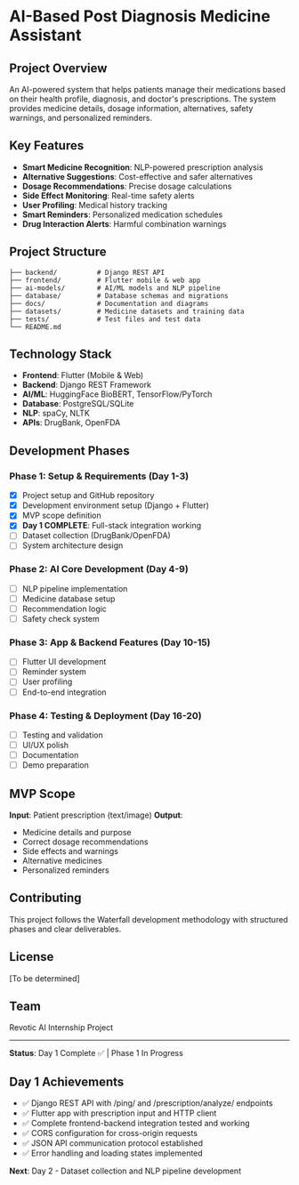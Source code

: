 # AI-Based Post Diagnosis Medicine Assistant

## Project Overview
An AI-powered system that helps patients manage their medications based on their health profile, diagnosis, and doctor's prescriptions. The system provides medicine details, dosage information, alternatives, safety warnings, and personalized reminders.

## Key Features
- **Smart Medicine Recognition**: NLP-powered prescription analysis
- **Alternative Suggestions**: Cost-effective and safer alternatives
- **Dosage Recommendations**: Precise dosage calculations
- **Side Effect Monitoring**: Real-time safety alerts
- **User Profiling**: Medical history tracking
- **Smart Reminders**: Personalized medication schedules
- **Drug Interaction Alerts**: Harmful combination warnings

## Project Structure
```
├── backend/          # Django REST API
├── frontend/         # Flutter mobile & web app
├── ai-models/        # AI/ML models and NLP pipeline
├── database/         # Database schemas and migrations
├── docs/             # Documentation and diagrams
├── datasets/         # Medicine datasets and training data
├── tests/            # Test files and test data
└── README.md
```

## Technology Stack
- **Frontend**: Flutter (Mobile & Web)
- **Backend**: Django REST Framework
- **AI/ML**: HuggingFace BioBERT, TensorFlow/PyTorch
- **Database**: PostgreSQL/SQLite
- **NLP**: spaCy, NLTK
- **APIs**: DrugBank, OpenFDA

## Development Phases

### Phase 1: Setup & Requirements (Day 1-3)
- [x] Project setup and GitHub repository
- [x] Development environment setup (Django + Flutter)
- [x] MVP scope definition
- [x] **Day 1 COMPLETE**: Full-stack integration working
- [ ] Dataset collection (DrugBank/OpenFDA)
- [ ] System architecture design

### Phase 2: AI Core Development (Day 4-9)
- [ ] NLP pipeline implementation
- [ ] Medicine database setup
- [ ] Recommendation logic
- [ ] Safety check system

### Phase 3: App & Backend Features (Day 10-15)
- [ ] Flutter UI development
- [ ] Reminder system
- [ ] User profiling
- [ ] End-to-end integration

### Phase 4: Testing & Deployment (Day 16-20)
- [ ] Testing and validation
- [ ] UI/UX polish
- [ ] Documentation
- [ ] Demo preparation

## MVP Scope
**Input**: Patient prescription (text/image)
**Output**: 
- Medicine details and purpose
- Correct dosage recommendations
- Side effects and warnings
- Alternative medicines
- Personalized reminders

## Contributing
This project follows the Waterfall development methodology with structured phases and clear deliverables.

## License
[To be determined]

## Team
Revotic AI Internship Project

---
**Status**: Day 1 Complete ✅ | Phase 1 In Progress

## Day 1 Achievements
- ✅ Django REST API with /ping/ and /prescription/analyze/ endpoints
- ✅ Flutter app with prescription input and HTTP client
- ✅ Complete frontend-backend integration tested and working
- ✅ CORS configuration for cross-origin requests
- ✅ JSON API communication protocol established
- ✅ Error handling and loading states implemented

**Next**: Day 2 - Dataset collection and NLP pipeline development
